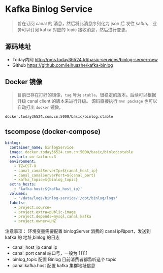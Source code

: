 # Kafka Binlog Service

> 旨在订阅 canal 的 消息，然后将此消息序列化为 json 后 发往 kafka。 业务可以订阅 kafka 对应的 topic 接收消息，然后进行变更。

## 源码地址

- Today内网
  http://pms.today36524.td/basic-services/binlog-server-new
- Github
  https://github.com/leihuazhe/kafka-binlog

## Docker 镜像

> 目前已存在打好的镜像，`tag` 号为 `stable`，很稳定的版本。后续可以根据升级 canal client 的版本来进行升级。
> 源码直接执行 `mvn package` 也可以自动打出 `docker` 镜像。

```
docker.today36524.com.cn:5000/basic/binlog:stable
```

## tscompose (docker-compose)

```yml
binlog:
  container_name: binlogService
  image: docker.today36524.com.cn:5000/basic/binlog:stable
  restart: on-failure:3
  environment:
    - TZ=CST-8
    - canal_canalServerIp=${canal_host_ip}
    - canal_canalServerPort=${canal_port}
    - kafka_topic=${binlog_topic}
  extra_hosts:
    - 'kafka-host:${kafka_host_ip}'
  volumes:
    - '/data/logs/binlog-service/:/opt/binlog/logs'
  labels:
    - project.source=
    - project.extra=public-image
    - project.depends=mysql,canal,kafka
    - project.owner=LHZ
```

注意事项：
环境变量需要配置 binlogServer 消费的 canal ip和port，发送到 kafka 的 地址,binlog 的日志

- canal_host_ip canal ip
- canal_port canal 端口号，一般为 11111
- binlog_topic 配置 Binlog 目前消费者都监听这个 topic
- canal.kafka.host 配置 kafka 集群地址信息
